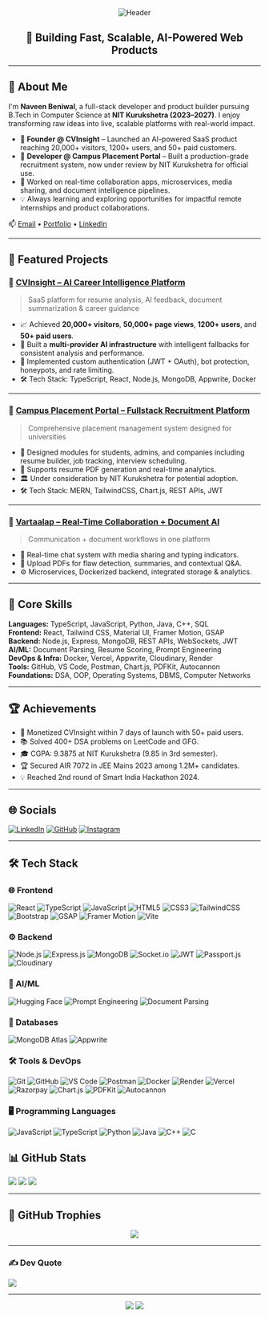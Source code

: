 <!-- Header Section -->
<div align="center">
  <img src="https://capsule-render.vercel.app/api?type=waving&color=gradient&height=200&text=Naveen%20Beniwal&fontAlign=50&fontAlignY=40&fontSize=45&desc=Full%20Stack%20Developer%20%7C%20AI%20SaaS%20Builder%20%7&descAlign=50&descAlignY=60" alt="Header" />
</div>

<h2 align="center">🚀 Building Fast, Scalable, AI-Powered Web Products</h2>

---

## 👋 About Me

I'm **Naveen Beniwal**, a full-stack developer and product builder pursuing B.Tech in Computer Science at **NIT Kurukshetra (2023–2027)**. I enjoy transforming raw ideas into live, scalable platforms with real-world impact.

- 🧠 **Founder @ CVInsight** – Launched an AI-powered SaaS product reaching 20,000+ visitors, 1200+ users, and 50+ paid customers.
- 🏫 **Developer @ Campus Placement Portal** – Built a production-grade recruitment system, now under review by NIT Kurukshetra for official use.
- 💬 Worked on real-time collaboration apps, microservices, media sharing, and document intelligence pipelines.
- 💡 Always learning and exploring opportunities for impactful remote internships and product collaborations.

📫 [Email](mailto:naveenbeniwal00001@gmail.com) • [Portfolio](https://naveenbeniwalportfolio.vercel.app) • [LinkedIn](https://www.linkedin.com/in/naveen-beniwal-40b719313)

---

## 🚀 Featured Projects

### 🧠 [CVInsight – AI Career Intelligence Platform](https://cvinsight.me)
> SaaS platform for resume analysis, AI feedback, document summarization & career guidance

- 📈 Achieved **20,000+ visitors**, **50,000+ page views**, **1200+ users**, and **50+ paid users**.
- 🧠 Built a **multi-provider AI infrastructure** with intelligent fallbacks for consistent analysis and performance.
- 🔐 Implemented custom authentication (JWT + OAuth), bot protection, honeypots, and rate limiting.
- 🛠️ Tech Stack: TypeScript, React, Node.js, MongoDB, Appwrite, Docker

---

### 🏫 [Campus Placement Portal – Fullstack Recruitment Platform](https://tnp-nitkkr.vercel.app)
> Comprehensive placement management system designed for universities

- 🔧 Designed modules for students, admins, and companies including resume builder, job tracking, interview scheduling.
- 📄 Supports resume PDF generation and real-time analytics.
- 🏛️ Under consideration by NIT Kurukshetra for potential adoption.
- 🛠️ Tech Stack: MERN, TailwindCSS, Chart.js, REST APIs, JWT

---

### 💬 [Vartaalap – Real-Time Collaboration + Document AI](https://vartaalap-frontend.vercel.app/)
> Communication + document workflows in one platform

- 💬 Real-time chat system with media sharing and typing indicators.
- 📄 Upload PDFs for flaw detection, summaries, and contextual Q&A.
- ⚙️ Microservices, Dockerized backend, integrated storage & analytics.

---

## 🧠 Core Skills

**Languages:** TypeScript, JavaScript, Python, Java, C++, SQL  
**Frontend:** React, Tailwind CSS, Material UI, Framer Motion, GSAP  
**Backend:** Node.js, Express, MongoDB, REST APIs, WebSockets, JWT  
**AI/ML:** Document Parsing, Resume Scoring, Prompt Engineering  
**DevOps & Infra:** Docker, Vercel, Appwrite, Cloudinary, Render  
**Tools:** GitHub, VS Code, Postman, Chart.js, PDFKit, Autocannon  
**Foundations:** DSA, OOP, Operating Systems, DBMS, Computer Networks  

---

## 🏆 Achievements

- 🚀 Monetized CVInsight within 7 days of launch with 50+ paid users.
- 📚 Solved 400+ DSA problems on LeetCode and GFG.
- 🎓 CGPA: 9.3875 at NIT Kurukshetra (9.85 in 3rd semester).
- 🏆 Secured AIR 7072 in JEE Mains 2023 among 1.2M+ candidates.
- 💡 Reached 2nd round of Smart India Hackathon 2024.

---

## 🌐 Socials

[![LinkedIn](https://img.shields.io/badge/LinkedIn-%230077B5.svg?logo=linkedin&logoColor=white)](https://linkedin.com/in/naveen-beniwal-40b719313)
[![GitHub](https://img.shields.io/badge/GitHub-%23181717.svg?logo=github&logoColor=white)](https://github.com/Naveen-Beniwal)
[![Instagram](https://img.shields.io/badge/Instagram-%23E4405F.svg?logo=Instagram&logoColor=white)](https://instagram.com/naveen_beniwal_265)

---
## 🛠️ Tech Stack

### 🌐 Frontend
![React](https://img.shields.io/badge/-React-61DAFB?style=flat&logo=react&logoColor=white)
![TypeScript](https://img.shields.io/badge/-TypeScript-3178C6?style=flat&logo=typescript&logoColor=white)
![JavaScript](https://img.shields.io/badge/-JavaScript-F7DF1E?style=flat&logo=javascript&logoColor=black)
![HTML5](https://img.shields.io/badge/-HTML5-E34F26?style=flat&logo=html5&logoColor=white)
![CSS3](https://img.shields.io/badge/-CSS3-1572B6?style=flat&logo=css3&logoColor=white)
![TailwindCSS](https://img.shields.io/badge/-TailwindCSS-38B2AC?style=flat&logo=tailwind-css&logoColor=white)
![Bootstrap](https://img.shields.io/badge/-Bootstrap-7952B3?style=flat&logo=bootstrap&logoColor=white)
![GSAP](https://img.shields.io/badge/-GSAP-88CE02?style=flat&logo=greensock&logoColor=white)
![Framer Motion](https://img.shields.io/badge/-Framer%20Motion-0055FF?style=flat&logo=framer&logoColor=white)
![Vite](https://img.shields.io/badge/-Vite-646CFF?style=flat&logo=vite&logoColor=white)

### ⚙️ Backend
![Node.js](https://img.shields.io/badge/-Node.js-339933?style=flat&logo=node.js&logoColor=white)
![Express.js](https://img.shields.io/badge/-Express.js-000000?style=flat&logo=express&logoColor=white)
![MongoDB](https://img.shields.io/badge/-MongoDB-47A248?style=flat&logo=mongodb&logoColor=white)
![Socket.io](https://img.shields.io/badge/-Socket.io-010101?style=flat&logo=socket.io&logoColor=white)
![JWT](https://img.shields.io/badge/-JWT-black?style=flat&logo=json-web-tokens&logoColor=white)
![Passport.js](https://img.shields.io/badge/-Passport.js-34E27A?style=flat&logo=passport&logoColor=white)
![Cloudinary](https://img.shields.io/badge/-Cloudinary-3448C5?style=flat&logo=cloudinary&logoColor=white)

### 🧠 AI/ML
![Hugging Face](https://img.shields.io/badge/-Hugging%20Face-FFD21F?style=flat&logo=huggingface&logoColor=black)
![Prompt Engineering](https://img.shields.io/badge/-Prompt%20Engineering-FF69B4?style=flat)
![Document Parsing](https://img.shields.io/badge/-Document%20Parsing-4A90E2?style=flat)

### 💾 Databases
![MongoDB Atlas](https://img.shields.io/badge/-MongoDB%20Atlas-47A248?style=flat&logo=mongodb&logoColor=white)
![Appwrite](https://img.shields.io/badge/-Appwrite-F02E65?style=flat&logo=appwrite&logoColor=white)

### 🛠️ Tools & DevOps
![Git](https://img.shields.io/badge/-Git-F05032?style=flat&logo=git&logoColor=white)
![GitHub](https://img.shields.io/badge/-GitHub-181717?style=flat&logo=github&logoColor=white)
![VS Code](https://img.shields.io/badge/-VS%20Code-007ACC?style=flat&logo=visual-studio-code&logoColor=white)
![Postman](https://img.shields.io/badge/-Postman-FF6C37?style=flat&logo=postman&logoColor=white)
![Docker](https://img.shields.io/badge/-Docker-2496ED?style=flat&logo=docker&logoColor=white)
![Render](https://img.shields.io/badge/-Render-46E3B7?style=flat&logo=render&logoColor=black)
![Vercel](https://img.shields.io/badge/-Vercel-000000?style=flat&logo=vercel&logoColor=white)
![Razorpay](https://img.shields.io/badge/-Razorpay-003366?style=flat&logo=razorpay&logoColor=white)
![Chart.js](https://img.shields.io/badge/-Chart.js-FF6384?style=flat&logo=chartdotjs&logoColor=white)
![PDFKit](https://img.shields.io/badge/-PDFKit-990000?style=flat)
![Autocannon](https://img.shields.io/badge/-Autocannon-00BFA5?style=flat)

### 🖥️ Programming Languages
![JavaScript](https://img.shields.io/badge/-JavaScript-F7DF1E?style=flat&logo=javascript&logoColor=black)
![TypeScript](https://img.shields.io/badge/-TypeScript-3178C6?style=flat&logo=typescript&logoColor=white)
![Python](https://img.shields.io/badge/-Python-3776AB?style=flat&logo=python&logoColor=white)
![Java](https://img.shields.io/badge/-Java-007396?style=flat&logo=java&logoColor=white)
![C++](https://img.shields.io/badge/-C++-00599C?style=flat&logo=c%2B%2B&logoColor=white)
![C](https://img.shields.io/badge/-C-A8B9CC?style=flat&logo=c&logoColor=white)


## 📊 GitHub Stats

![](https://github-readme-stats-fawn-eight-31.vercel.app/api?username=Naveen-Beniwal&count_private=true&include_all_commits=true&theme=aura)
![](https://github-readme-streak-stats.herokuapp.com/?user=Naveen-Beniwal&theme=aura)
![](https://github-readme-stats.vercel.app/api/top-langs/?username=Naveen-Beniwal&theme=aura&layout=compact)

---

## 🏅 GitHub Trophies

<div align="center">
  <img src="https://github-profile-trophy.vercel.app/?username=Naveen-Beniwal&theme=juicyfresh&no-frame=true&no-bg=true&column=7" />
</div>

---

### ✍️ Dev Quote

![](https://quotes-github-readme.vercel.app/api?type=horizontal&theme=tokyonight)

---

<div align="center">
  <img src="https://komarev.com/ghpvc/?username=Naveen-Beniwal&label=Profile%20Views&color=brightgreen&style=flat-square" />
  <img src="https://capsule-render.vercel.app/api?type=waving&color=gradient&height=150&section=footer" />
</div>
